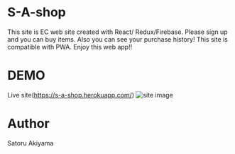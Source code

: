 # S-A-shop

This site is EC web site created with React/ Redux/Firebase. Please sign up and you can buy items. Also you can see your purchase history! This site is compatible with PWA. Enjoy this web app!!

# DEMO

Live site(https://s-a-shop.herokuapp.com/)
![site image](https://i.imgur.com/vkvjAOW.png)

# Author

Satoru Akiyama

